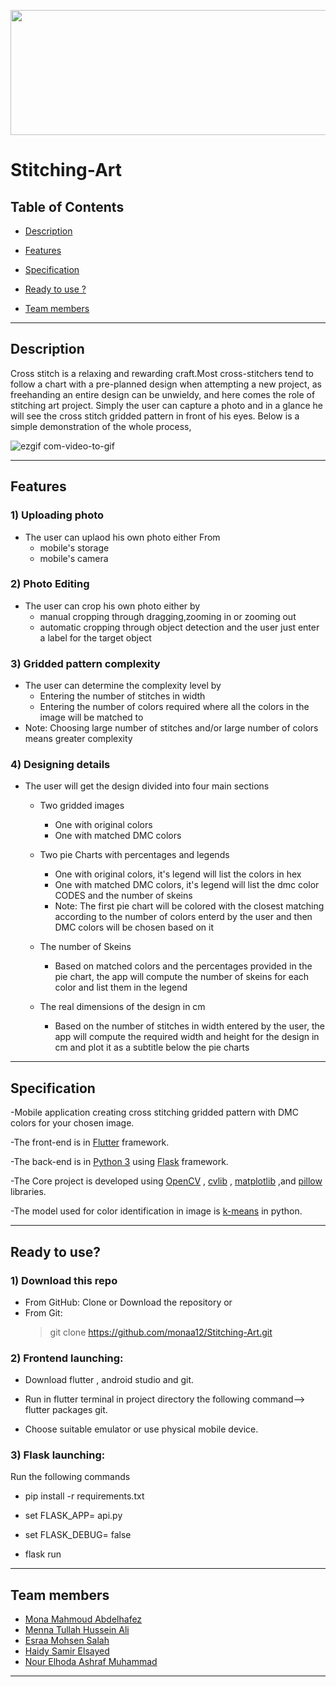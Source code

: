 
<p align="center">
  <img width="600" height="200" src="https://user-images.githubusercontent.com/36296119/81631574-701fc180-9408-11ea-802f-159cab2598cc.png">
</p>




# Stitching-Art

## Table of Contents
* [Description](#Description)

* [Features](#Features)

* [Specification](#Specification)

* [Ready to use ?](#Ready-to-use?)

* [Team members](#Team-members)

---

## Description
Cross stitch is a relaxing and rewarding craft.Most cross-stitchers tend to follow a chart with a pre-planned design when attempting a new project, as freehanding an entire design can be unwieldy, and here comes the role of stitching art project. Simply the user can capture a photo and in a glance he will see the cross stitch gridded pattern in front of his eyes. Below is a simple demonstration of the whole process,

![ezgif com-video-to-gif](https://user-images.githubusercontent.com/31513435/81756201-5ab79f80-94bb-11ea-819d-afc43e2d7aee.gif)

---


## Features
### 1) Uploading photo
- The user can uplaod his own photo either From
    * mobile's storage
    * mobile's camera     
### 2) Photo Editing
- The user can crop his own photo either by
    * manual cropping through dragging,zooming in or zooming out
    * automatic cropping through object detection and the user just enter a label for the target object  
### 3) Gridded pattern complexity
- The user can determine the complexity level by
    * Entering the number of stitches in width
    * Entering the number of colors required where all the colors in the image will be matched to
- Note: Choosing large number of stitches and/or large number of colors means greater complexity
### 4) Designing details
- The user will get the design divided into four main sections
    *  Two gridded images
         * One with original colors
         * One with matched DMC colors

    * Two pie Charts with percentages and legends
      * One with original colors, it's legend will list the colors in hex
      * One with matched DMC colors, it's legend will list the dmc color CODES and the number of skeins
      * Note: The first pie chart will be colored with the closest matching according to the number of colors enterd by the user and   then DMC colors will be chosen based on it
    * The number of Skeins
      * Based on matched colors and the percentages provided in the pie chart, the app will compute the number of skeins for each color          and list them in the legend
    * The real dimensions of the design in cm
      * Based on the number of stitches in width entered by the user, the app will compute the required width and height for the design          in cm and plot it as a subtitle below the pie charts  

---

## Specification
-Mobile application creating cross stitching gridded pattern with DMC colors for your chosen image.

-The front-end is in [Flutter](https://flutter.dev) framework.

-The back-end is in [Python 3](https://www.python.org/download/releases/3.0/) using [Flask](http://flask.pocoo.org/) framework.

-The Core project is developed using [OpenCV](https://opencv.org/) , [cvlib](https://www.cvlib.net/) , [matplotlib](https://realpython.com/python-matplotlib-guide/) ,and [pillow](https://python-pillow.org/) libraries.

-The model used for color identification in image is [k-means](https://towardsdatascience.com/k-means-clustering-algorithm-applications-evaluation-methods-and-drawbacks-aa03e644b48a) in python.

---

## Ready to use?
### 1) Download this repo
- From GitHub: Clone or Download the repository or
- From Git:
    > git clone https://github.com/monaa12/Stitching-Art.git

### 2) Frontend launching:
  - Download flutter , android studio and git.

  - Run in flutter terminal in project directory the following command--> flutter packages git.

  - Choose suitable emulator or use physical mobile device.

### 3) Flask launching:
   Run the following commands

   - pip install -r requirements.txt

   - set FLASK_APP= api.py

   - set FLASK_DEBUG= false

   - flask run


---

## Team members
- [Mona Mahmoud Abdelhafez](https://github.com/monaa12)
- [Menna Tullah Hussein Ali](https://github.com/menna-hussien)
- [Esraa Mohsen Salah](https://github.com/Esraa1moshsen)
- [Haidy Samir Elsayed](https://github.com/HaidySamir1696)
- [Nour Elhoda Ashraf Muhammad](https://github.com/nourelhoda25)

---

